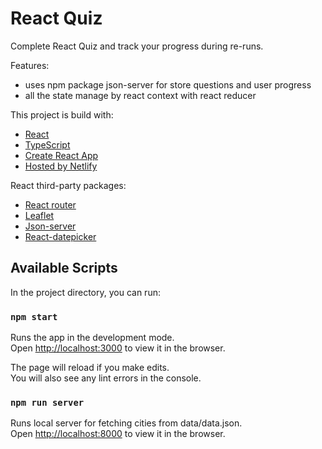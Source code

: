 # React Quiz

Complete React Quiz and track your progress during re-runs.

Features:

- uses npm package json-server for store questions and user progress
- all the state manage by react context with react reducer

This project is build with:

- [React](https://react.dev)
- [TypeScript](https://www.typescriptlang.org)
- [Create React App]()
- [Hosted by Netlify](https://www.netlify.com)

React third-party packages:

- [React router](https://reactrouter.com/en/main)
- [Leaflet](https://leafletjs.com)
- [Json-server](https://www.npmjs.com/package/json-server)
- [React-datepicker](https://www.npmjs.com/package/react-datepicker)

## Available Scripts

In the project directory, you can run:

### `npm start`

Runs the app in the development mode.\
Open [http://localhost:3000](http://localhost:3000) to view it in the browser.

The page will reload if you make edits.\
You will also see any lint errors in the console.

### `npm run server`

Runs local server for fetching cities from data/data.json.\
Open [http://localhost:8000](http://localhost:8000) to view it in the browser.
